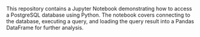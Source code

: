 This repository contains a Jupyter Notebook demonstrating how to access a PostgreSQL database using Python. The notebook covers connecting to the database, executing a query, and loading the query result into a Pandas DataFrame for further analysis.
